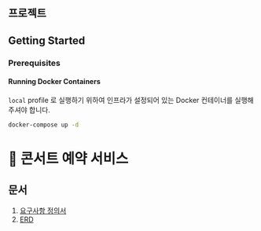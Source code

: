 ## 프로젝트

## Getting Started

### Prerequisites

#### Running Docker Containers

`local` profile 로 실행하기 위하여 인프라가 설정되어 있는 Docker 컨테이너를 실행해주셔야 합니다.

```bash
docker-compose up -d
```

# 🎸 콘서트 예약 서비스
## 문서
1. [요구사항 정의서](https://github.com/yong-k/server-java/wiki/%EC%9A%94%EA%B5%AC%EC%82%AC%ED%95%AD-%EC%A0%95%EC%9D%98%EC%84%9C)
2. [ERD](https://github.com/yong-k/server-java/wiki/ERD)
